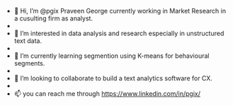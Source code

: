 - 👋 Hi, I’m @pgix Praveen George currently working in Market Research in a cusulting firm as analyst.
- 
- 👀 I’m interested in data analysis and research especially in unstructured text data.
- 
- 🌱 I’m currently learning segmention using K-means for behavioural segments.
- 
- 💞️ I’m looking to collaborate to build a text analytics software for CX.
- 
- 📫 you can reach me through https://www.linkedin.com/in/pgix/

<!---
pgix/pgix is a ✨ special ✨ repository because its `README.md` (this file) appears on your GitHub profile.
You can click the Preview link to take a look at your changes.
--->
